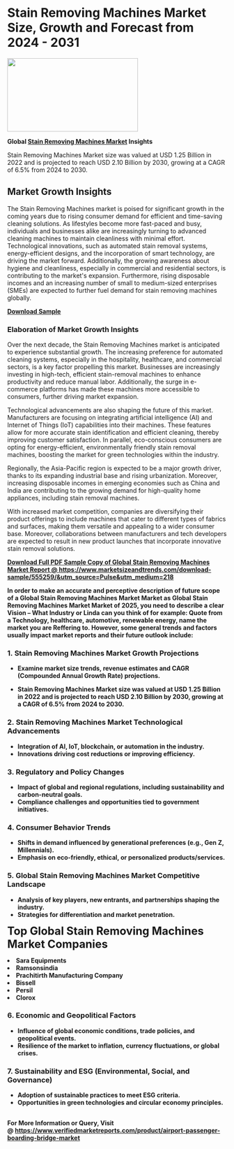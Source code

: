 <H1>Stain Removing Machines Market Size, Growth and Forecast from 2024 - 2031</H1><img class="aligncenter size-medium wp-image-584254" src="https://thirdeyenews.in/wp-content/uploads/2024/09/Global-Market-Research-300x168.jpeg" alt="" width="300" height="168" /><p><strong>Global&nbsp;<a href="https://www.marketsizeandtrends.com/download-sample/555259/&amp;utm_source=Pulse&amp;utm_medium=218">Stain Removing Machines Market</a> Insights</strong></p><p>Stain Removing Machines Market size was valued at USD 1.25 Billion in 2022 and is projected to reach USD 2.10 Billion by 2030, growing at a CAGR of 6.5% from 2024 to 2030.</p><p><h2>Market Growth Insights</h2> <p>The Stain Removing Machines market is poised for significant growth in the coming years due to rising consumer demand for efficient and time-saving cleaning solutions. As lifestyles become more fast-paced and busy, individuals and businesses alike are increasingly turning to advanced cleaning machines to maintain cleanliness with minimal effort. Technological innovations, such as automated stain removal systems, energy-efficient designs, and the incorporation of smart technology, are driving the market forward. Additionally, the growing awareness about hygiene and cleanliness, especially in commercial and residential sectors, is contributing to the market's expansion. Furthermore, rising disposable incomes and an increasing number of small to medium-sized enterprises (SMEs) are expected to further fuel demand for stain removing machines globally.</p> <p><strong><a href="#">Download Sample</a></strong></p> <h3>Elaboration of Market Growth Insights</h3> <p>Over the next decade, the Stain Removing Machines market is anticipated to experience substantial growth. The increasing preference for automated cleaning systems, especially in the hospitality, healthcare, and commercial sectors, is a key factor propelling this market. Businesses are increasingly investing in high-tech, efficient stain-removal machines to enhance productivity and reduce manual labor. Additionally, the surge in e-commerce platforms has made these machines more accessible to consumers, further driving market expansion.</p> <p>Technological advancements are also shaping the future of this market. Manufacturers are focusing on integrating artificial intelligence (AI) and Internet of Things (IoT) capabilities into their machines. These features allow for more accurate stain identification and efficient cleaning, thereby improving customer satisfaction. In parallel, eco-conscious consumers are opting for energy-efficient, environmentally friendly stain removal machines, boosting the market for green technologies within the industry.</p> <p>Regionally, the Asia-Pacific region is expected to be a major growth driver, thanks to its expanding industrial base and rising urbanization. Moreover, increasing disposable incomes in emerging economies such as China and India are contributing to the growing demand for high-quality home appliances, including stain removal machines.</p> <p>With increased market competition, companies are diversifying their product offerings to include machines that cater to different types of fabrics and surfaces, making them versatile and appealing to a wider consumer base. Moreover, collaborations between manufacturers and tech developers are expected to result in new product launches that incorporate innovative stain removal solutions.</p> <p><strong><a href="#"></p><p><span class=""><strong>Download Full PDF Sample Copy of Global Stain Removing Machines Market Report</strong> @ <a href="https://www.marketsizeandtrends.com/download-sample/555259/&amp;utm_source=Pulse&amp;utm_medium=218" target="_blank">https://www.marketsizeandtrends.com/download-sample/555259/&amp;utm_source=Pulse&amp;utm_medium=218</a></span></p><p>In order to make an accurate and perceptive description of future scope of a Global&nbsp;Stain Removing Machines Market Market as Global&nbsp;Stain Removing Machines Market Market of 2025, you need to describe a clear Vision &ndash; What Industry or Linda can you think of for example: Quote from a Technology, healthcare, automotive, renewable energy, name the market you are Reffering to. However, some general trends and factors usually impact market reports and their future outlook include:</p><h3>1.&nbsp;<strong>Stain Removing Machines Market Growth Projections</strong></h3><ul><li>Examine market size trends, revenue estimates and CAGR (Compounded Annual Growth Rate) projections.</li><li><p>Stain Removing Machines Market size was valued at USD 1.25 Billion in 2022 and is projected to reach USD 2.10 Billion by 2030, growing at a CAGR of 6.5% from 2024 to 2030.</p></li></ul><h3>2.&nbsp;<strong>Stain Removing Machines Market Technological Advancements</strong></h3><ul><li>Integration of AI, IoT, blockchain, or automation in the industry.</li><li>Innovations driving cost reductions or improving efficiency.</li></ul><h3>3.&nbsp;<strong>Regulatory and Policy Changes</strong></h3><ul><li>Impact of global and regional regulations, including sustainability and carbon-neutral goals.</li><li>Compliance challenges and opportunities tied to government initiatives.</li></ul><h3>4.&nbsp;<strong>Consumer Behavior Trends</strong></h3><ul><li>Shifts in demand influenced by generational preferences (e.g., Gen Z, Millennials).</li><li>Emphasis on eco-friendly, ethical, or personalized products/services.</li></ul><h3>5.&nbsp;<strong>Global Stain Removing Machines Market Competitive Landscape</strong></h3><ul><li>Analysis of key players, new entrants, and partnerships shaping the industry.</li><li>Strategies for differentiation and market penetration.</li></ul><p data-pm-slice="1 1 []"><span style="color: inherit; font-family: inherit; font-size: 25px;">Top Global Stain Removing Machines Market Companies</span></p><div class="" data-test-id=""><p><li>Sara Equipments</li><li> Ramsonsindia</li><li> Prachitirth Manufacturing Company</li><li> Bissell</li><li> Persil</li><li> Clorox</li></p></div><h3>6.&nbsp;<strong>Economic and Geopolitical Factors</strong></h3><ul><li>Influence of global economic conditions, trade policies, and geopolitical events.</li><li>Resilience of the market to inflation, currency fluctuations, or global crises.</li></ul><h3>7.&nbsp;<strong>Sustainability and ESG (Environmental, Social, and Governance)</strong></h3><ul><li>Adoption of sustainable practices to meet ESG criteria.</li><li>Opportunities in green technologies and circular economy principles.</li></ul><h2><strong style="font-size: 14px;">For More Information or Query, Visit @&nbsp;</strong><a style="background-color: #ffffff; font-size: 14px;" href="https://www.marketsizeandtrends.com/report/stain-removing-machines-market/" target="_blank">https://www.verifiedmarketreports.com/product/airport-passenger-boarding-bridge-market</a></h2>
